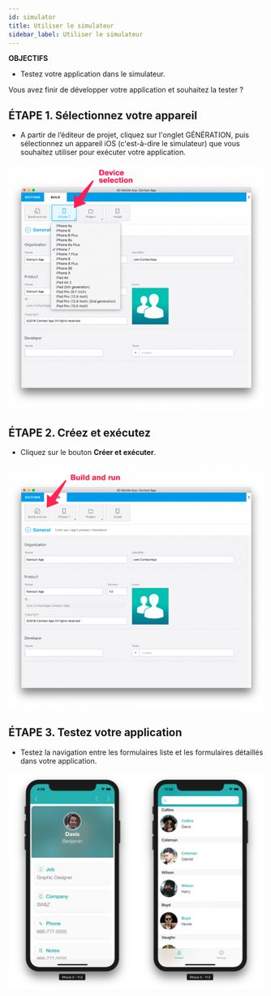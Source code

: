 ```yaml
---
id: simulator
title: Utiliser le simulateur
sidebar_label: Utiliser le simulateur
---
```

<div class = "objectives"> 

**OBJECTIFS**

* Testez votre application dans le simulateur.</div> 

Vous avez finir de développer votre application et souhaitez la tester ?

## ÉTAPE 1. Sélectionnez votre appareil

* A partir de l’éditeur de projet, cliquez sur l'onglet GÉNÉRATION, puis sélectionnez un appareil iOS (c'est-à-dire le simulateur) que vous souhaitez utiliser pour exécuter votre application.

![Device selection](assets/test-build/device-selection-4D-for-ios.png)

## ÉTAPE 2. Créez et exécutez

* Cliquez sur le bouton **Créer et exécuter**.

![Build and Run](assets/test-build/build-and-run-4D-for-iOS.png)

## ÉTAPE 3. Testez votre application

* Testez la navigation entre les formulaires liste et les formulaires détaillés dans votre application.

![Test in Simulator](assets/test-build/simulator-forms-4D-for-iOS.png)